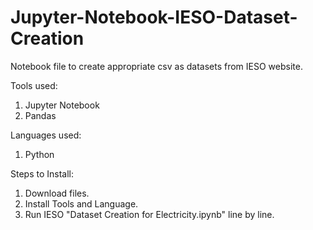 # Jupyter-Notebook-IESO-Dataset-Creation
Notebook file to create appropriate csv as datasets from IESO website.

Tools used:
1. Jupyter Notebook
2. Pandas

Languages used:
1. Python

Steps to Install:
1. Download files.
2. Install Tools and Language.
3. Run IESO "Dataset Creation for Electricity.ipynb" line by line.
